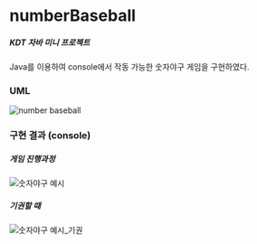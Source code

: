 # numberBaseball
##### KDT 자바 미니 프로젝트
Java를 이용하여 console에서 작동 가능한 숫자야구 게임을 구현하였다.

### UML


![number baseball](https://github.com/user-attachments/assets/23c87e76-c653-4879-87b0-8ed7ac9c9660)

### 구현 결과 (console)
##### 게임 진행과정

![숫자야구 예시](https://github.com/user-attachments/assets/87d47a09-edcc-49f2-9301-e9cde58930b1)

##### 기권할 때 

![숫자야구 예시_기권](https://github.com/user-attachments/assets/c6dde88a-1844-43f5-a2b2-3ae6590ae58b)


